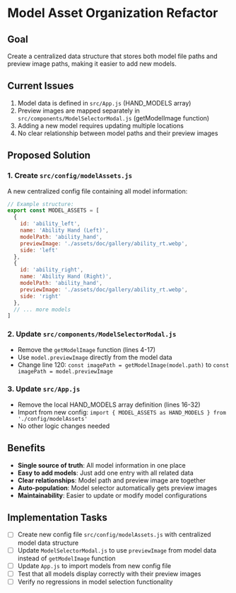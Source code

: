 # Model Asset Organization Refactor

## Goal
Create a centralized data structure that stores both model file paths and preview image paths, making it easier to add new models.

## Current Issues
1. Model data is defined in `src/App.js` (HAND_MODELS array)
2. Preview images are mapped separately in `src/components/ModelSelectorModal.js` (getModelImage function)
3. Adding a new model requires updating multiple locations
4. No clear relationship between model paths and their preview images

## Proposed Solution

### 1. Create `src/config/modelAssets.js`
A new centralized config file containing all model information:

```javascript
// Example structure:
export const MODEL_ASSETS = [
  {
    id: 'ability_left',
    name: 'Ability Hand (Left)',
    modelPath: 'ability_hand',
    previewImage: './assets/doc/gallery/ability_rt.webp',
    side: 'left'
  },
  {
    id: 'ability_right',
    name: 'Ability Hand (Right)',
    modelPath: 'ability_hand',
    previewImage: './assets/doc/gallery/ability_rt.webp',
    side: 'right'
  },
  // ... more models
]
```

### 2. Update `src/components/ModelSelectorModal.js`
- Remove the `getModelImage` function (lines 4-17)
- Use `model.previewImage` directly from the model data
- Change line 120: `const imagePath = getModelImage(model.path)` to `const imagePath = model.previewImage`

### 3. Update `src/App.js`
- Remove the local HAND_MODELS array definition (lines 16-32)
- Import from new config: `import { MODEL_ASSETS as HAND_MODELS } from './config/modelAssets'`
- No other logic changes needed

## Benefits
- **Single source of truth**: All model information in one place
- **Easy to add models**: Just add one entry with all related data
- **Clear relationships**: Model path and preview image are together
- **Auto-population**: Model selector automatically gets preview images
- **Maintainability**: Easier to update or modify model configurations

## Implementation Tasks
- [ ] Create new config file `src/config/modelAssets.js` with centralized model data structure
- [ ] Update `ModelSelectorModal.js` to use `previewImage` from model data instead of `getModelImage` function
- [ ] Update `App.js` to import models from new config file
- [ ] Test that all models display correctly with their preview images
- [ ] Verify no regressions in model selection functionality
